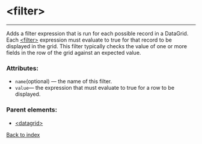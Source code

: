# \<filter>

---

Adds a filter expression that is run for each possible record in a DataGrid. Each [\<filter>](./filter.md) expression must evaluate to true for that record to be displayed in the grid. This filter typically checks the value of one or more fields in the row of the grid against an expected value.

### Attributes:
* `name`(optional) &mdash; the name of this filter.
* `value`&mdash; the expression that must evaluate to true for a row to be displayed.

### Parent elements:
* [\<datagrid>](./datagrid.md)

[Back to index](./README.md)